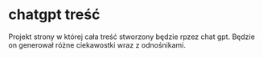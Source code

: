 # chatgpt treść 
Projekt strony w której cała treść stworzony będzie rpzez chat gpt. 
Będzie on generował różne ciekawostki wraz z odnośnikami.
